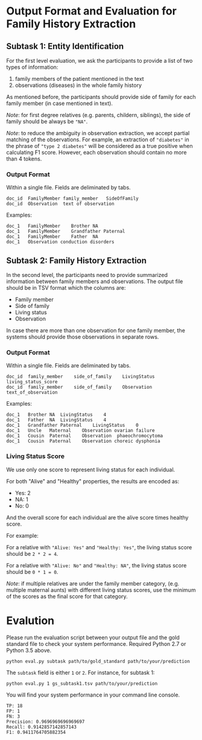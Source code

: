 # Output Format and Evaluation for Family History Extraction

## Subtask 1: Entity Identification

For the first level evaluation, we ask the participants to provide a list of
two types of information:
1) family members of the patient mentioned in the text
2) observations (diseases) in the whole family history

As mentioned before, the participants should
 provide side of family for each family member (in case mentioned in text).

*Note*: for first degree relatives (e.g. parents, childern, siblings),
the side of family should be always be `"NA"`.

*Note*: to reduce the ambiguity in  observation extraction,
 we accept partial matching of the observations. For example, an extraction
 of `"diabetes"` in the phrase of `"type 2 diabetes"` will be considered as a
 true positive when calculating F1 score. However, each observation should
 contain no more than 4 tokens.

### Output Format

Within a single file. Fields are deliminated by tabs.
```
doc_id  FamilyMember family_member   SideOfFamily
doc_id  Observation  text of observation
```

Examples:
```
doc_1	FamilyMember	Brother	NA
doc_1	FamilyMember	Grandfather	Paternal
doc_1	FamilyMember	Father	NA
doc_1	Observation	conduction disorders
```


## Subtask 2: Family History Extraction

In the second level, the participants need to provide
 summarized information between family members and observations.
The output file should be in TSV format which the columns are:

   * Family member
   * Side of family
   * Living status
   * Observation

In case there are more than one observation for one family member,
 the systems should provide those observations in separate rows.

### Output Format

Within a single file. Fields are deliminated by tabs.
```
doc_id  family_member    side_of_family    LivingStatus    living_status_score
doc_id  family_member    side_of_family    Observation    text_of_observation
```

Examples:
```
doc_1	Brother	NA	LivingStatus	4
doc_1	Father	NA	LivingStatus	4
doc_1	Grandfather	Paternal	LivingStatus	0
doc_1	Uncle	Maternal	Observation	ovarian failure
doc_1	Cousin	Paternal	Observation	 phaeochromocytoma
doc_1	Cousin	Paternal	Observation	choreic dysphonia
```


### Living Status Score

We use only one score to represent living status for each individual.

For both "Alive" and "Healthy" properties,  the results
are encoded as:
* Yes: 2
* NA: 1
* No: 0

And the overall score for each individual are the alive score times healthy score.

For example:

For a relative with `"Alive: Yes"` and `"Healthy: Yes"`,
the living status score should be ``2 * 2 = 4``.

For a relative with `"Alive: No"` and `"Healthy: NA"`,
the living status score should be `0 * 1 = 0`.

*Note*: if multiple relatives are under the family member category,
(e.g. multiple maternal aunts)
with different living status scores, use the minimum of the
scores as the final score for that category.

# Evalution

Please run the evaluation script between your output file and the
gold standard file to check your system performance. Required Python 2.7
 or Python 3.5 above.

```
python eval.py subtask path/to/gold_standard path/to/your/prediction
```


The `subtask` field is either `1` or `2`. For instance, for subtask 1:

```
python eval.py 1 gs_subtask1.tsv path/to/your/prediction
```

You will find your system performance in your command line console.

```
TP: 18
FP: 1
FN: 3
Precision: 0.9696969696969697
Recall: 0.9142857142857143
F1: 0.9411764705882354
```